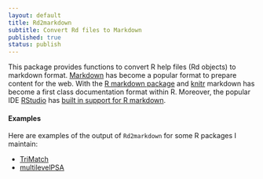```yaml
---
layout: default	
title: Rd2markdown
subtitle: Convert Rd files to Markdown
published: true
status: publish
---
```


This package provides functions to convert R help files (Rd objects) to markdown format. [Markdown](http://daringfireball.net/projects/markdown/) has become a popular format to prepare content for the web. With the [R markdown package](http://cran.r-project.org/web/packages/markdown/index.html) and [knitr](http://yihui.name/knitr/) markdown has become a first class documentation format within R. Moreover, the popular IDE [RStudio](http://rstudio.com) has [built in support for R markdown](http://www.rstudio.com/ide/docs/authoring/using_markdown).


#### Examples

Here are examples of the output of `Rd2markdown` for some R packages I maintain:

* [TriMatch](/TriMatch/docs/)
* [multilevelPSA](/multilevelPSA/docs)
